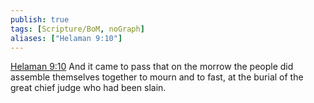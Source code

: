 ```yaml
---
publish: true
tags: [Scripture/BoM, noGraph]
aliases: ["Helaman 9:10"]
---
```

[Helaman 9:10](https://churchofjesuschrist.org/study/scriptures/bofm/hel/9?lang=eng&id=p10#p10) And it came to pass that on the morrow the people did assemble themselves together to mourn and to fast, at the burial of the great chief judge who had been slain.
